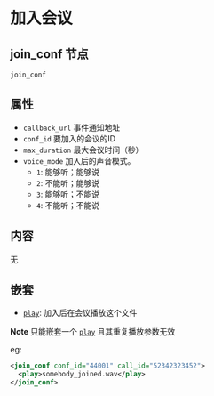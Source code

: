 # 加入会议

## join_conf 节点
```
join_conf
```

## 属性

- `callback_url`            事件通知地址
- `conf_id`                 要加入的会议的ID
- `max_duration`            最大会议时间（秒）
- `voice_mode`              加入后的声音模式。
  * ``1``: 能够听；能够说
  * ``2``: 不能听；能够说
  * ``3``: 能够听；不能说
  * ``4``: 不能听；不能说

## 内容
无

## 嵌套
* [`play`](play.md): 加入后在会议播放这个文件

**Note** 只能嵌套一个 [`play`](play.md) 且其重复播放参数无效

eg:

```xml
<join_conf conf_id="44001" call_id="52342323452">
  <play>somebody_joined.wav</play>
</join_conf>
```
